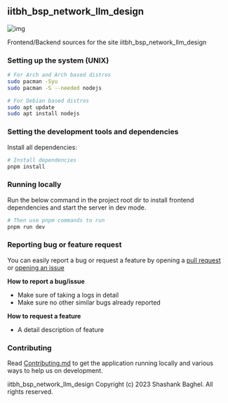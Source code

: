 ## iitbh_bsp_network_llm_design

![img](https://img.shields.io/github/license/radcolor/iitbh_bsp_network_llm_design)

Frontend/Backend sources for the site iitbh_bsp_network_llm_design

### Setting up the system (UNIX)

```bash
# For Arch and Arch based distros
sudo pacman -Syu
sudo pacman -S --needed nodejs

# For Debian based distros
sudo apt update
sudo apt install nodejs
```

### Setting the development tools and dependencies

Install all dependencies:

```bash
# Install dependencies
pnpm install
```

### Running locally

Run the below command in the project root dir to install frontend dependencies and start the server in dev mode.

```bash
# Then use pnpm commands to run
pnpm run dev
```

### Reporting bug or feature request

You can easily report a bug or request a feature by opening a [pull request](https://github.com/radcolor/iitbh_bsp_network_llm_design/compare) or [opening an issue](https://github.com/radcolor/iitbh_bsp_network_llm_design/issues/new/choose)

**How to report a bug/issue**

- Make sure of taking a logs in detail
- Make sure no other similar bugs already reported

**How to request a feature**

- A detail description of feature

### Contributing

Read [Contributing.md](https://github.com/radcolor/iitbh_bsp_network_llm_design/blob/master/CONTRIBUTING.md) to get the application running locally and various ways to help us on development.

iitbh_bsp_network_llm_design Copyright (c) 2023 Shashank Baghel. All rights reserved.
